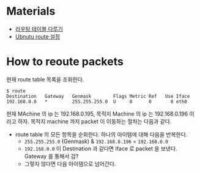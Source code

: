 # Materials

* [라우팅 테이블 다루기](https://thebook.io/006718/part01/ch03/06/02/)
* [Ubnutu route 설정](https://xmlangel.github.io/ubuntu-route/)

# How to reoute packets

현재 route table 목록을 조회한다.

```
$ route
Destination   Gateway   Genmask        Flags Metric Ref   Use Iface
192.168.0.0   *         255.255.255.0  U     0      0       0 eth0
```

현재 MAchine 의 ip 는 192.168.0.195, 목적지 Machine 의 ip 는 192.168.0.196 이라고 하자. 목적지 machine 까지 packet 이 이동하는 절차는 다음과 같다.

* route table 의 모든 항목을 순회한다. 하나의 아이템에 대해 다음을 반복한다.
  * `255.255.255.0` (Genmask) & `192.168.0.196` = `192.168.0.0`
  * `192.168.0.0` 이 Destination 과 같다면 Iface 로 packet 을 보낸다. Gateway 를 통해서 감?
  * 그렇지 않다면 다음 아이템으로 넘어간다.
